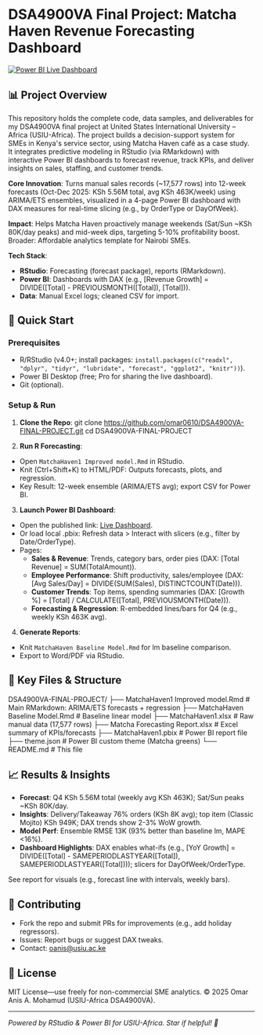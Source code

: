 # DSA4900VA Final Project: Matcha Haven Revenue Forecasting Dashboard

[![Power BI Live Dashboard](https://img.shields.io/badge/View-Live%20Dashboard-brightgreen?style=for-the-badge&logo=power-bi)](https://app.powerbi.com/view?r=eyJrIjoiZTgzYzNmNjMtZDM2MS00YzIzLThmMTAtNDQ0ZmU3NDAyNTI1IiwidCI6IjE2ZDgzZWU2LTI1NGEtNDY5ZC1hNmNjLTU0ZTJjYTIzMTNlNyIsImMiOjh9)

## 📊 Project Overview
This repository holds the complete code, data samples, and deliverables for my DSA4900VA final project at United States International University – Africa (USIU-Africa). The project builds a decision-support system for SMEs in Kenya's service sector, using Matcha Haven café as a case study. It integrates predictive modeling in RStudio (via RMarkdown) with interactive Power BI dashboards to forecast revenue, track KPIs, and deliver insights on sales, staffing, and customer trends.

**Core Innovation**: Turns manual sales records (~17,577 rows) into 12-week forecasts (Oct-Dec 2025: KSh 5.56M total, avg KSh 463K/week) using ARIMA/ETS ensembles, visualized in a 4-page Power BI dashboard with DAX measures for real-time slicing (e.g., by OrderType or DayOfWeek).

**Impact**: Helps Matcha Haven proactively manage weekends (Sat/Sun ~KSh 80K/day peaks) and mid-week dips, targeting 5-10% profitability boost. Broader: Affordable analytics template for Nairobi SMEs.

**Tech Stack**:
- **RStudio**: Forecasting (forecast package), reports (RMarkdown).
- **Power BI**: Dashboards with DAX (e.g., [Revenue Growth] = DIVIDE([Total] - PREVIOUSMONTH([Total]), [Total])).
- **Data**: Manual Excel logs; cleaned CSV for import.

## 🚀 Quick Start
### Prerequisites
- R/RStudio (v4.0+; install packages: `install.packages(c("readxl", "dplyr", "tidyr", "lubridate", "forecast", "ggplot2", "knitr"))`).
- Power BI Desktop (free; Pro for sharing the live dashboard).
- Git (optional).

### Setup & Run
1. **Clone the Repo**: git clone https://github.com/omar0610/DSA4900VA-FINAL-PROJECT.git
cd DSA4900VA-FINAL-PROJECT


2. **Run R Forecasting**:
- Open `MatchaHaven1 Improved model.Rmd` in RStudio.
- Knit (Ctrl+Shift+K) to HTML/PDF: Outputs forecasts, plots, and regression.
- Key Result: 12-week ensemble (ARIMA/ETS avg); export CSV for Power BI.

3. **Launch Power BI Dashboard**:
- Open the published link: [Live Dashboard](https://app.powerbi.com/view?r=eyJrIjoiZTgzYzNmNjMtZDM2MS00YzIzLThmMTAtNDQ0ZmU3NDAyNTI1IiwidCI6IjE2ZDgzZWU2LTI1NGEtNDY5ZC1hNmNjLTU0ZTJjYTIzMTNlNyIsImMiOjh9).
- Or load local .pbix: Refresh data > Interact with slicers (e.g., filter by Date/OrderType).
- Pages:
  - **Sales & Revenue**: Trends, category bars, order pies (DAX: [Total Revenue] = SUM(TotalAmount)).
  - **Employee Performance**: Shift productivity, sales/employee (DAX: [Avg Sales/Day] = DIVIDE(SUM(Sales), DISTINCTCOUNT(Date))).
  - **Customer Trends**: Top items, spending summaries (DAX: [Growth %] = [Total] / CALCULATE([Total], PREVIOUSMONTH(Date))).
  - **Forecasting & Regression**: R-embedded lines/bars for Q4 (e.g., weekly KSh 463K avg).

4. **Generate Reports**:
- Knit `MatchaHaven Baseline Model.Rmd` for lm baseline comparison.
- Export to Word/PDF via RStudio.

## 📁 Key Files & Structure
DSA4900VA-FINAL-PROJECT/
├── MatchaHaven1 Improved model.Rmd     # Main RMarkdown: ARIMA/ETS forecasts + regression
├── MatchaHaven Baseline Model.Rmd      # Baseline linear model
├── MatchaHaven1.xlsx                   # Raw manual data (17,577 rows)
├── Matcha Forecasting Report.xlsx      # Excel summary of KPIs/forecasts
├── MatchaHaven1.pbix                   # Power BI report file
├── theme.json                          # Power BI custom theme (Matcha greens)
└── README.md                           # This file


## 📈 Results & Insights
- **Forecast**: Q4 KSh 5.56M total (weekly avg KSh 463K); Sat/Sun peaks ~KSh 80K/day.
- **Insights**: Delivery/Takeaway 76% orders (KSh 8K avg); top item (Classic Mojito) KSh 949K; DAX trends show 2-3% WoW growth.
- **Model Perf**: Ensemble RMSE 13K (93% better than baseline lm, MAPE <16%).
- **Dashboard Highlights**: DAX enables what-ifs (e.g., [YoY Growth] = DIVIDE([Total] - SAMEPERIODLASTYEAR([Total]), SAMEPERIODLASTYEAR([Total]))); slicers for DayOfWeek/OrderType.

See report for visuals (e.g., forecast line with intervals, weekly bars).

## 🤝 Contributing
- Fork the repo and submit PRs for improvements (e.g., add holiday regressors).
- Issues: Report bugs or suggest DAX tweaks.
- Contact: oanis@usiu.ac.ke

## 📄 License
MIT License—use freely for non-commercial SME analytics. © 2025 Omar Anis A. Mohamud (USIU-Africa DSA4900VA).

---

*Powered by RStudio & Power BI for USIU-Africa. Star if helpful! 🌟*
